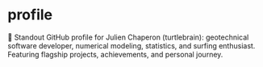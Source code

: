 # profile
🚀 Standout GitHub profile for Julien Chaperon (turtlebrain): geotechnical software developer, numerical modeling, statistics, and surfing enthusiast. Featuring flagship projects, achievements, and personal journey.
